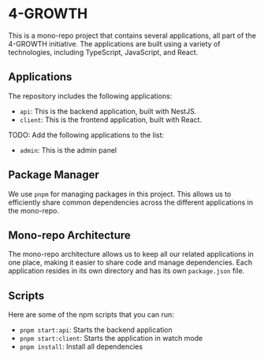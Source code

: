 # 4-GROWTH

This is a mono-repo project that contains several applications, all part of the 4-GROWTH initiative. The applications are built using a variety of technologies, including TypeScript, JavaScript, and React.

## Applications

The repository includes the following applications:

- `api`: This is the backend application, built with NestJS.
- `client`: This is the frontend application, built with React.

TODO: Add the following applications to the list:
- `admin`: This is the admin panel

## Package Manager

We use `pnpm` for managing packages in this project. This allows us to efficiently share common dependencies across the different applications in the mono-repo.

## Mono-repo Architecture

The mono-repo architecture allows us to keep all our related applications in one place, making it easier to share code and manage dependencies. Each application resides in its own directory and has its own `package.json` file.

## Scripts

Here are some of the npm scripts that you can run:

- `pnpm start:api`: Starts the backend application
- `pnpm start:client`: Starts the application in watch mode
- `pnpm install`: Install all dependencies
